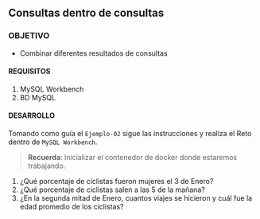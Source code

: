 ## Consultas dentro de consultas

### OBJETIVO 
 - Combinar diferentes resultados de consultas

#### REQUISITOS 
1. MySQL Workbench
2. BD MySQL

#### DESARROLLO

Tomando como guía el `Ejemplo-02` sigue las instrucciones y realiza el Reto dentro de `MySQL Workbench`.

> **Recuerda**: Inicializar el contenedor de docker donde estaremos trabajando.  

1. ¿Qué porcentaje de ciclistas fueron mujeres el 3 de Enero?
2. ¿Qué porcentaje de ciclistas salen a las 5 de la mañana?
3. ¿En la segunda mitad de Enero, cuantos viajes se hicieron y cuál fue la edad promedio de los ciclistas?
